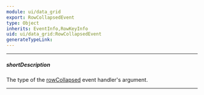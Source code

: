 ```yaml
---
module: ui/data_grid
export: RowCollapsedEvent
type: Object
inherits: EventInfo,RowKeyInfo
uid: ui/data_grid:RowCollapsedEvent
generateTypeLink: 
---
```

---
##### shortDescription
The type of the [rowCollapsed]({basewidgetpath}/Events/#rowCollapsed) event handler's argument.

---
<!-- Description goes here -->